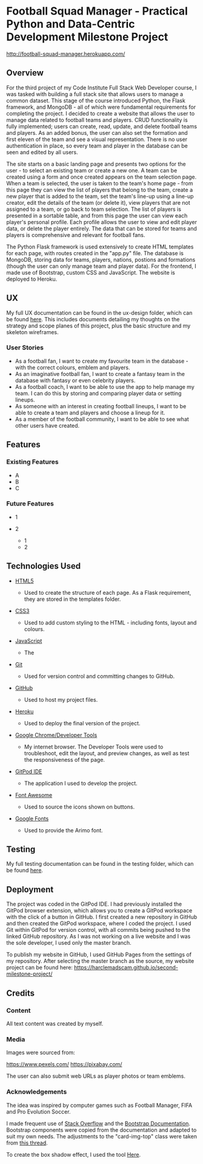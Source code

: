 # Football Squad Manager - Practical Python and Data-Centric Development Milestone Project
<http://football-squad-manager.herokuapp.com/>
## Overview
For the third project of my Code Institute Full Stack Web Developer course, I was tasked with building a full stack site that allows users to manage a common dataset.
This stage of the course introduced Python, the Flask framework, and MongoDB - all of which were fundamental requirements for completing the project.
I decided to create a website that allows the user to manage data related to football teams and players. CRUD functionality is fully implemented; users can create, read, update,
and delete football teams and players. As an added bonus, the user can also set the formation and first eleven of the team and see a visual representation. There is no user authentication
in place, so every team and player in the database can be seen and edited by all users.

The site starts on a basic landing page and presents two options for the user - to select an existing team or create a new one. A team can be created using a form and once created appears
on the team selection page. When a team is selected, the user is taken to the team's home page - from this page they can view the list of players that belong to the team, create a new player
that is added to the team, set the team's line-up using a line-up creator, edit the details of the team (or delete it), view players that are not assigned to a team, or go back to team
selection. The list of players is presented in a sortable table, and from this page the user can view each player's personal profile. Each profile allows the user to view and edit player
data, or delete the player entirely. The data that can be stored for teams and players is comprehensive and relevant for football fans.

The Python Flask framework is used extensively to create HTML templates for each page, with routes created in the "app.py" file. The database is MongoDB, storing data for teams, players,
nations, postions and formations (though the user can only manage team and player data). For the frontend, I made use of Bootstrap, custom CSS and JavaScript. The website is deployed to
Heroku.

## UX
My full UX documentation can be found in the ux-design folder, which can be found [here](ux-design).
This includes documents detailing my thoughts on the strategy and scope planes of this project, plus the basic structure and my skeleton wireframes.

### User Stories

* As a football fan, I want to create my favourite team in the database - with the correct colours, emblem and players.
* As an imaginative football fan, I want to create a fantasy team in the database with fantasy or even celebrity players.
* As a football coach, I want to be able to use the app to help manage my team. I can do this by storing and comparing player data or setting lineups.
* As someone with an interest in creating football lineups, I want to be able to create a team and players and choose a lineup for it.
* As a member of the football community, I want to be able to see what other users have created.

## Features
### Existing Features

* A
* B
* C

### Future Features

* 1
* 2

  * 1
  * 2

## Technologies Used
* [HTML5](https://www.w3.org/TR/2017/REC-html52-20171214/)

  * Used to create the structure of each page. As a Flask requirement, they are stored in the templates folder.

* [CSS3](https://www.w3.org/Style/CSS/)

  * Used to add custom styling to the HTML - including fonts, layout and colours.

* [JavaScript](https://developer.mozilla.org/en-US/docs/Web/JavaScript)

  * The

* [Git](https://git-scm.com/)

  * Used for version control and committing changes to GitHub.

* [GitHub](https://github.com/)

  * Used to host my project files.

* [Heroku](https://heroku.com/)

  * Used to deploy the final version of the project.

* [Google Chrome/Developer Tools](https://www.google.com/intl/en/chrome/)

  * My internet browser. 
  The Developer Tools were used to troubleshoot, edit the layout, and preview changes, as well as test the responsiveness of the page.

* [GitPod IDE](https://gitpod.io/)

  * The application I used to develop the project.

* [Font Awesome](https://fontawesome.com/)

  * Used to source the icons shown on buttons.

* [Google Fonts](https://fonts.google.com/)
  
  * Used to provide the Arimo font.

## Testing
My full testing documentation can be found in the testing folder, which can be found [here](testing).

## Deployment
The project was coded in the GitPod IDE. I had previously installed the GitPod browser extension, which allows you to create a GitPod workspace with the click of a button in GitHub.
I first created a new repository in GitHub and then created the GitPod workspace, where I coded the project. 
I used Git within GitPod for version control, with all commits being pushed to the linked GitHub repository. As I was not working on a live website and I was the sole developer, I used only the master branch.

To publish my website in GitHub, I used GitHub Pages from the settings of my repository. After selecting the master branch as the source, my website project can be found here: <https://harclemadscam.github.io/second-milestone-project/>

## Credits
### Content
All text content was created by myself.
### Media
Images were sourced from: 

<https://www.pexels.com/>
<https://pixabay.com/>

The user can also submit web URLs as player photos or team emblems.

### Acknowledgements
The idea was inspired by computer games such as Football Manager, FIFA and Pro Evolution Soccer.

I made frequent use of [Stack Overflow](https://stackoverflow.com/) and the [Bootstrap Documentation](https://getbootstrap.com/docs/4.5/getting-started/introduction/).
Bootstrap components were copied from the documentation and adapted to suit my own needs. The adjustments to the "card-img-top" class were taken from [this thread](https://stackoverflow.com/questions/37287153/how-to-get-images-in-bootstraps-card-to-be-the-same-height-width).

To create the box shadow effect, I used the tool [Here](https://www.cssmatic.com/box-shadow).